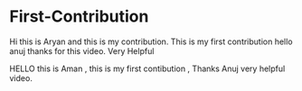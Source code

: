 # First-Contribution
Hi this is Aryan and this is my contribution.
This is my first contribution
hello anuj thanks for this video. Very Helpful


HELLO this is Aman , this is my first contibution , Thanks Anuj very helpful video.

